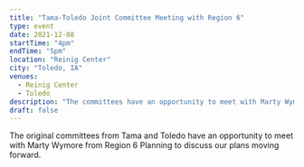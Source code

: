 ```yaml
---
title: "Tama-Toledo Joint Committee Meeting with Region 6"
type: event
date: 2021-12-08
startTime: "4pm"
endTime: "5pm"
location: "Reinig Center"
city: "Toledo, IA"
venues:
  - Reinig Center
  - Toledo
description: "The committees have an opportunity to meet with Marty Wymore from Region 6 Planning to discuss our plans moving forward."
draft: false
---
```


The original committees from Tama and Toledo have an opportunity to meet with Marty Wymore from Region 6 Planning to discuss our plans moving forward.
